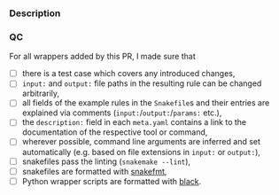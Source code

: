 ### Description

<!--Add a description of your PR here-->

### QC
<!-- Make sure that you can tick the boxes below. -->

For all wrappers added by this PR, I made sure that

* [ ] there is a test case which covers any introduced changes,
* [ ] `input:` and `output:` file paths in the resulting rule can be changed arbitrarily,
* [ ] all fields of the example rules in the `Snakefile`s and their entries are explained via comments (`input:`/`output:`/`params:` etc.),
* [ ] the `description:` field in each `meta.yaml` contains a link to the documentation of the respective tool or command,
* [ ] wherever possible, command line arguments are inferred and set automatically (e.g. based on file extensions in `input:` or `output:`),
* [ ] snakefiles pass the linting (`snakemake --lint`),
* [ ] snakefiles are formatted with [snakefmt](https://github.com/snakemake/snakefmt),
* [ ] Python wrapper scripts are formatted with [black](https://black.readthedocs.io).
